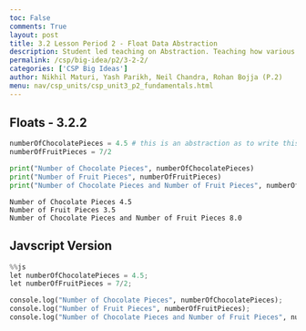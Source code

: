 ```yaml
---
toc: False
comments: True
layout: post
title: 3.2 Lesson Period 2 - Float Data Abstraction
description: Student led teaching on Abstraction. Teaching how various data types can use abstraction for copmutational efficiency.
permalink: /csp/big-idea/p2/3-2-2/
categories: ['CSP Big Ideas']
author: Nikhil Maturi, Yash Parikh, Neil Chandra, Rohan Bojja (P.2)
menu: nav/csp_units/csp_unit3_p2_fundamentals.html
---
```


## Floats - 3.2.2


```python
numberOfChocolatePieces = 4.5 # this is an abstraction as to write this with integers you would have to write 9/2 which adds complexity
numberOfFruitPieces = 7/2

print("Number of Chocolate Pieces", numberOfChocolatePieces)
print("Number of Fruit Pieces", numberOfFruitPieces)
print("Number of Chocolate Pieces and Number of Fruit Pieces", numberOfChocolatePieces + numberOfFruitPieces)
```

    Number of Chocolate Pieces 4.5
    Number of Fruit Pieces 3.5
    Number of Chocolate Pieces and Number of Fruit Pieces 8.0


## Javscript Version


```python
%%js
let numberOfChocolatePieces = 4.5;
let numberOfFruitPieces = 7/2;

console.log("Number of Chocolate Pieces", numberOfChocolatePieces);
console.log("Number of Fruit Pieces", numberOfFruitPieces);
console.log("Number of Chocolate Pieces and Number of Fruit Pieces", numberOfChocolatePieces + numberOfFruitPieces);
```

<div id="output1"></div>

<script>
// JavaScript variables
let numberOfChocolatePieces = 4.5;
let numberOfFruitPieces = 7 / 2;

// Select the output element
let outputElement1 = document.getElementById("output1");

// Display the output
outputElement1.innerHTML += `
  <p>Number of Chocolate Pieces: ${numberOfChocolatePieces}</p>
  <p>Number of Fruit Pieces: ${numberOfFruitPieces}</p>
  <p>Total Pieces (Chocolate + Fruit): ${numberOfChocolatePieces + numberOfFruitPieces}</p>
`;
</script>
